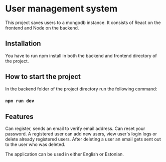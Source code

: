 # User management system

This project saves users to a mongodb instance. It consists of React on the frontend and Node on the backend.

## Installation

You have to run npm install in both the backend and frontend directory of the project.

## How to start the project

In the backend folder of the project directory run the following command:

### `npm run dev`

## Features

Can register, sends an email to verify email address. Can reset your password. A registered user can add new users, view user's login logs or delete already registered users. After deleting a user an email gets sent out to the user who was deleted.

The application can be used in either English or Estonian.
